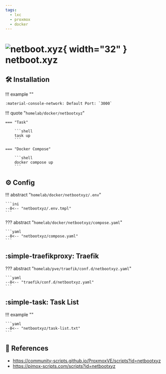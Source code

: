 ```yaml
---
tags:
  - lxc
  - proxmox
  - docker
---
```

# ![netboot.xyz](https://raw.githubusercontent.com/selfhst/icons/refs/heads/main/png/netboot-xyz-light.png){ width="32" } netboot.xyz

## :hammer_and_wrench: Installation

!!! example ""

    :material-console-network: Default Port: `3000`

!!! quote "`homelab/docker/netbootxyz`"

    === "Task"
    
        ```shell
        task up
        ```

    === "Docker Compose"
    
        ```shell
        docker compose up
        ```

## :gear: Config

!!! abstract "`homelab/docker/netbootxyz/.env`"

    ```ini
    --8<-- "netbootxyz/.env.tmpl"
    ```

??? abstract "`homelab/docker/netbootxyz/compose.yaml`"

    ```yaml
    --8<-- "netbootxyz/compose.yaml"
    ```

## :simple-traefikproxy: Traefik

??? abstract "`homelab/pve/traefik/conf.d/netbootxyz.yaml`"

    ```yaml
    --8<-- "traefik/conf.d/netbootxyz.yaml"
    ```

## :simple-task: Task List

!!! example ""

    ```yaml
    --8<-- "netbootxyz/task-list.txt"
    ```

## :link: References

- <https://community-scripts.github.io/ProxmoxVE/scripts?id=netbootxyz>
- <https://pimox-scripts.com/scripts?id=netbootxyz>
